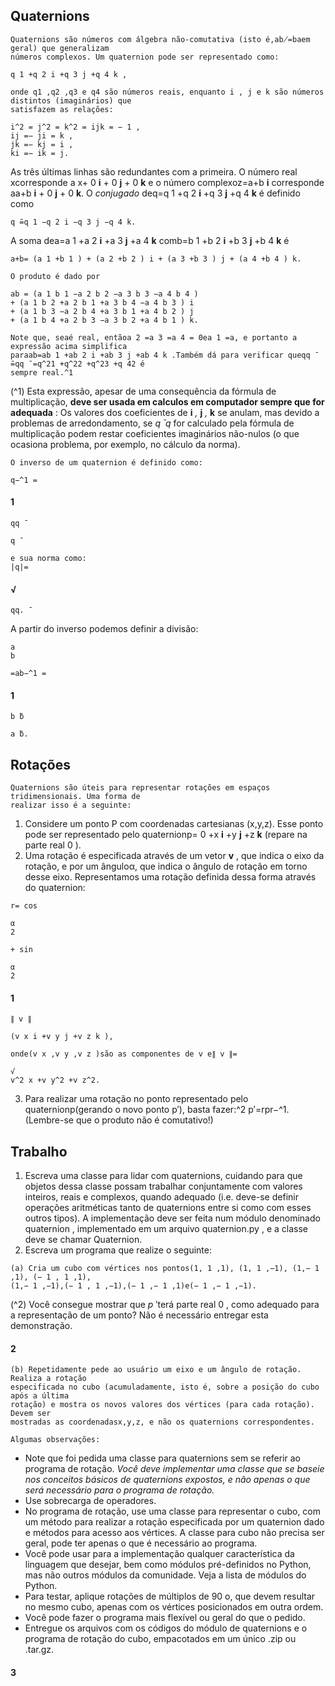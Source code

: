 ## Quaternions

```
Quaternions são números com álgebra não-comutativa (isto é,ab̸=baem geral) que generalizam
números complexos. Um quaternion pode ser representado como:
```
```
q 1 +q 2 i +q 3 j +q 4 k ,
```
```
onde q1 ,q2 ,q3 e q4 são números reais, enquanto i , j e k são números distintos (imaginários) que
satisfazem as relações:
```
```
i^2 = j^2 = k^2 = ijk = − 1 ,
ij =− ji = k ,
jk =− kj = i ,
ki =− ik = j.
```
As três últimas linhas são redundantes com a primeira. O número real xcorresponde a
x+ 0 **i** + 0 **j** + 0 **k** e o número complexoz=a+b **i** corresponde aa+b **i** + 0 **j** + 0 **k**.
O _conjugado_ deq=q 1 +q 2 **i** +q 3 **j** +q 4 **k** é definido como

```
q ̄=q 1 −q 2 i −q 3 j −q 4 k.
```
A soma dea=a 1 +a 2 **i** +a 3 **j** +a 4 **k** comb=b 1 +b 2 **i** +b 3 **j** +b 4 **k** é

```
a+b= (a 1 +b 1 ) + (a 2 +b 2 ) i + (a 3 +b 3 ) j + (a 4 +b 4 ) k.
```
```
O produto é dado por
```
```
ab = (a 1 b 1 −a 2 b 2 −a 3 b 3 −a 4 b 4 )
+ (a 1 b 2 +a 2 b 1 +a 3 b 4 −a 4 b 3 ) i
+ (a 1 b 3 −a 2 b 4 +a 3 b 1 +a 4 b 2 ) j
+ (a 1 b 4 +a 2 b 3 −a 3 b 2 +a 4 b 1 ) k.
```
```
Note que, seaé real, entãoa 2 =a 3 =a 4 = 0ea 1 =a, e portanto a expressão acima simplifica
paraab=ab 1 +ab 2 i +ab 3 j +ab 4 k .Também dá para verificar queqq ̄=qq ̄ =q^21 +q^22 +q^23 +q 42 é
sempre real.^1
```
(^1) Esta expressão, apesar de uma consequência da fórmula de multiplicação, **deve ser usada em calculos
em computador sempre que for adequada** : Os valores dos coeficientes de **i** _,_ **j** _,_ **k** se anulam, mas devido
a problemas de arredondamento, se _q_ ̄ _q_ for calculado pela fórmula de multiplicação podem restar coeficientes
imaginários não-nulos (o que ocasiona problema, por exemplo, no cálculo da norma).


```
O inverso de um quaternion é definido como:
```
```
q−^1 =
```
#### 1

```
qq ̄
```
```
q ̄
```
```
e sua norma como:
|q|=
```
#### √

```
qq. ̄
```
A partir do inverso podemos definir a divisão:

```
a
b
```
```
=ab−^1 =
```
#### 1

```
b ̄b
```
```
a ̄b.
```
## Rotações

```
Quaternions são úteis para representar rotações em espaços tridimensionais. Uma forma de
realizar isso é a seguinte:
```
1. Considere um ponto P com coordenadas cartesianas (x,y,z). Esse ponto pode ser
    representado pelo quaternionp= 0 +x **i** +y **j** +z **k** (repare na parte real 0 ).
2. Uma rotação é especificada através de um vetor **v** , que indica o eixo da rotação, e por
    um ânguloα, que indica o ângulo de rotação em torno desse eixo. Representamos uma
    rotação definida dessa forma através do quaternion:

```
r= cos
```
```
α
2
```
```
+ sin
```
```
α
2
```
#### 1

```
∥ v ∥
```
```
(v x i +v y j +v z k ),
```
```
onde(v x ,v y ,v z )são as componentes de v e∥ v ∥=
```
```
√
v^2 x +v y^2 +v z^2.
```
3. Para realizar uma rotação no ponto representado pelo quaternionp(gerando o novo ponto
    p′), basta fazer:^2
       p′=rpr−^1.
(Lembre-se que o produto não é comutativo!)

## Trabalho

1. Escreva uma classe para lidar com quaternions, cuidando para que objetos dessa classe
    possam trabalhar conjuntamente com valores inteiros, reais e complexos, quando adequado
(i.e. deve-se definir operações aritméticas tanto de quaternions entre si como com esses
outros tipos).
A implementação deve ser feita num módulo denominado quaternion , implementado em
um arquivo quaternion.py , e a classe deve se chamar Quaternion.
2. Escreva um programa que realize o seguinte:

```
(a) Cria um cubo com vértices nos pontos(1, 1 ,1), (1, 1 ,−1), (1,− 1 ,1), (− 1 , 1 ,1),
(1,− 1 ,−1),(− 1 , 1 ,−1),(− 1 ,− 1 ,1)e(− 1 ,− 1 ,−1).
```
(^2) Você consegue mostrar que _p_ ′terá parte real 0 , como adequado para a representação de um ponto? Não é
necessário entregar esta demonstração.

#### 2


```
(b) Repetidamente pede ao usuário um eixo e um ângulo de rotação. Realiza a rotação
especificada no cubo (acumuladamente, isto é, sobre a posição do cubo após a última
rotação) e mostra os novos valores dos vértices (para cada rotação). Devem ser
mostradas as coordenadasx,y,z, e não os quaternions correspondentes.
```
```
Algumas observações:
```
- Note que foi pedida uma classe para quaternions sem se referir ao programa de rotação.
    _Você deve implementar uma classe que se baseie nos conceitos básicos de quaternions_
       _expostos, e não apenas o que será necessário para o programa de rotação._
- Use sobrecarga de operadores.
- No programa de rotação, use uma classe para representar o cubo, com um método para
    realizar a rotação especificada por um quaternion dado e métodos para acesso aos vértices.
    A classe para cubo não precisa ser geral, pode ter apenas o que é necessário ao programa.
- Você pode usar para a implementação qualquer característica da linguagem que desejar,
    bem como módulos pré-definidos no Python, mas não outros módulos da comunidade.
    Veja a lista de módulos do Python.
- Para testar, aplique rotações de múltiplos de 90 o, que devem resultar no mesmo cubo,
    apenas com os vértices posicionados em outra ordem.
- Você pode fazer o programa mais flexível ou geral do que o pedido.
- Entregue os arquivos com os códigos do módulo de quaternions e o programa de rotação
    do cubo, empacotados em um único .zip ou .tar.gz.

#### 3

